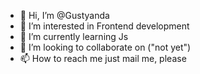 - 👋 Hi, I’m @Gustyanda
- 👀 I’m interested in Frontend development
- 🌱 I’m currently learning Js
- 💞️ I’m looking to collaborate on ("not yet")
- 📫 How to reach me just mail me, please

<!---
Gustyanda/Gustyanda is a ✨ special ✨ repository because its `README.md` (this file) appears on your GitHub profile.
You can click the Preview link to take a look at your changes.
--->

